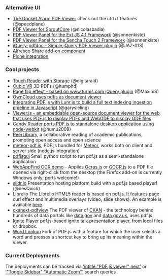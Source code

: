 ### Alternative UI

+ [The Docket Alarm PDF Viewer](https://www.docketalarm.com/cases/PTAB/IPR2013-00142/Inter_Partes_Review_of_U.S._Pat._6931558/07-29-2014-PET-221/Final_Decision-51-Final_Written_Decision/?pdfjs) check out the ctrl+f features (@speedplane)
+ [PDF Viewer for SproutCore](https://github.com/GestiXi/sproutcore-pdf) (@nicolasbadia)
+ [PDF Viewer Panel for the Ext JS 4.1 Framework](https://github.com/SunboX/ext_ux_pdf_panel) (@sonnenkiste)
+ [PDF Viewer Panel for the Sencha Touch 2 Framework](https://github.com/SunboX/st2_pdf_panel) (@sonnenkiste)
+ [jQuery-pdfdoc - Simple jQuery PDF Viewer plugin](http://dev.funkynerd.com/projects/jquery-pdfdoc) (@JAZ-013)
+ [Alfresco Share add-on component](https://share-extras.github.io/addons/media-viewers)
+ [Plone integration](https://github.com/collective/collective.pdfjs)

### Cool projects
+ [Touch Reader with Storage](https://github.com/digitarald/pdf-reader.js) (@digitarald)
+ [Cubic VR](http://cjcliffe.github.com/CubicVR.js/cubicvr/samples/pdf/pdf_gallery.html) 3D PDFs (@humphd)
+ [Page flip effect - based on www.turnjs.com jQuery plugin](http://www.maxims6n.bget.ru/pdf_books/demo_21.html) (@MaximS)
+ [OwnCloud uses pdfjs as document viewer](http://www.webupd8.org/2012/01/owncloud-3-gets-built-in-text-editor.html)
+ [Integrating PDF.js with Lunr.js to build a full text indexing ingestion pipeline in Javascript](https://www.garysieling.com/blog/parsing-pdfs-at-scale-with-node-js-pdf-js-and-lunr-js) (@garysieling)
+ [Viewer.js - an embeddable open-source document viewer for the web that uses PDF.js to display PDFs and WebODF to display ODF files](http://viewerjs.org)  
+ [Candy Reader ports PDF.js to standalone desktop application using node-webkit](https://github.com/humu2009/candy-pdf-reader) (@humu2009)
+ [PeerLibrary](https://github.com/peerlibrary/peerlibrary), a collaborative reading of academic publications, promoting open access and open science
+ [meteor-pdf.js](https://atmosphere.meteor.com/package/pdf.js), PDF.js bundled for [Meteor](http://meteor.com/), works both on client and server side (node.js integration)
+ [pdfjsgui](https://github.com/parkerlreed/pdfjsgui) Small python script to run pdf.js as a semi-standalone application
+ [WebAppFind OCR demo](https://github.com/brettz9/webappfind/blob/master/demos/ocr.html) - Applies [Ocras.js](http://antimatter15.github.io/ocrad.js/demo.html) or [GOCR.js](http://antimatter15.github.io/gocr.js/demo.html) to a PDF file opened via right-click from the desktop (the Firefox add-on is currently Windows only; ports welcome!)
+ [slidr.io](http://slidr.io/) Presentation hosting platform build with a pdf.js based player! (@nesQuick)
+ [Librelio](https://github.com/libreliodev/javascript) The Librelio HTML5 reader is based on pdf.js. It features page curl effect and multimedia overlays (video, slide shows). An example is available [here](http://reader.librelio.com/pdfreader.html?waurl=%2Fwind_355%2Fwind_355.pdf).
+ [ckanext-pdfview](https://github.com/ckan/ckanext-pdfview) The PDF viewer of [CKAN](http://ckan.org) - the technology behind hundreds of data portals like [data.gov](http://data.gov) and [data.gov.uk](http:/data.gov.uk), uses pdf.js.
+ [Ignite Player](https://github.com/clkao/ignite) pdf.js-based ignite talk presentation player, from local files or dropbox.
+ [Word Lookup](https://github.com/samurdhilbk/pdf.js) Fork of PDF.js with a feature for which the user selects a word and presses a shortcut key to bring up its meaning within the viewer.

### Current Deployments

The deployments can be tracked via ['intitle:"PDF.js viewer" next'](https://www.google.com/search?q=intitle%3A"PDF.js+viewer"+next) or ['"Toggle Sidebar" "Automatic Zoom"'](https://www.google.com/search?q="Toggle+Sidebar"+"Automatic+Zoom") search queries